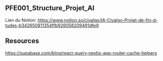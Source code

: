## PFE001_Structure_Projet_AI

Lien du Notion: https://www.notion.so/civalgo/IA-Civalgo-Projet-de-fin-d-tudes-b342650811354ffb926058209491dfe9

## Resources

https://supabase.com/blog/react-query-nextjs-app-router-cache-helpers
